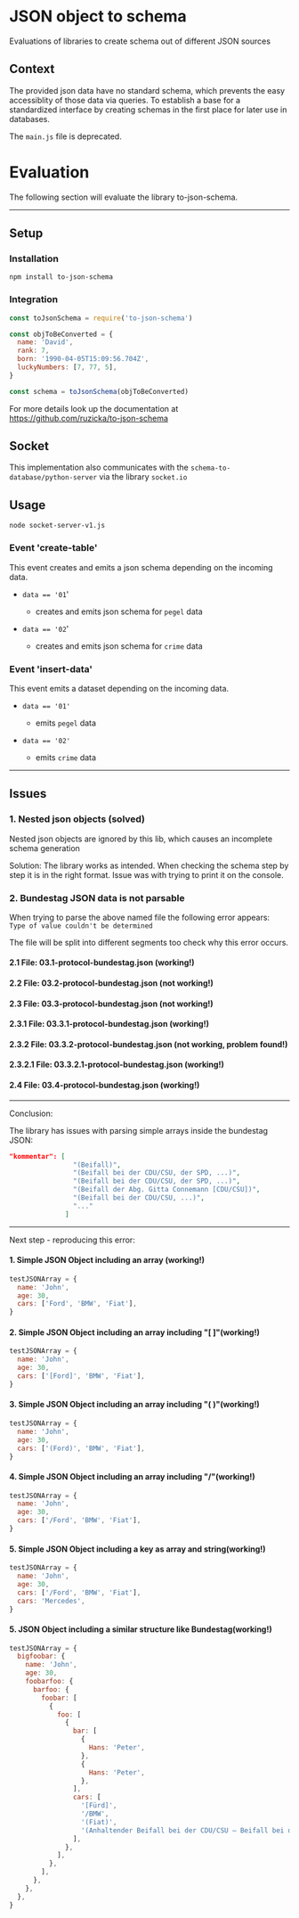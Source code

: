 # JSON object to schema

Evaluations of libraries to create schema out of different JSON sources

## Context

The provided json data have no standard schema, which prevents the easy accessiblity of those data via queries. To establish a base for a standardized interface by creating schemas in the first place for later use in databases.

The `main.js` file is deprecated.

# Evaluation

The following section will evaluate the library to-json-schema.

---

## Setup

### Installation

`npm install to-json-schema`

### Integration

```javascript
const toJsonSchema = require('to-json-schema')

const objToBeConverted = {
  name: 'David',
  rank: 7,
  born: '1990-04-05T15:09:56.704Z',
  luckyNumbers: [7, 77, 5],
}

const schema = toJsonSchema(objToBeConverted)
```

For more details look up the documentation at
https://github.com/ruzicka/to-json-schema

## Socket

This implementation also communicates with the `schema-to-database/python-server` via the library `socket.io`

## Usage

`node socket-server-v1.js`

### Event 'create-table'

This event creates and emits a json schema depending on the incoming data.

- `data == '01`'

  - creates and emits json schema for `pegel` data

- `data == '02`'
  - creates and emits json schema for `crime` data

### Event 'insert-data'

This event emits a dataset depending on the incoming data.

- `data == '01'`

  - emits `pegel` data

- `data == '02'`
  - emits `crime` data

---

## Issues

### 1. Nested json objects (solved)

Nested json objects are ignored by this lib, which causes an incomplete schema generation

Solution: The library works as intended. When checking the schema step by step it is in the right format. Issue was with trying to print it on the console.

### 2. Bundestag JSON data is not parsable

When trying to parse the above named file the following error appears:  
`Type of value couldn't be determined`

The file will be split into different segments too check why this error occurs.

#### 2.1 File: 03.1-protocol-bundestag.json (working!)

#### 2.2 File: 03.2-protocol-bundestag.json (not working!)

#### 2.3 File: 03.3-protocol-bundestag.json (not working!)

#### 2.3.1 File: 03.3.1-protocol-bundestag.json (working!)

#### 2.3.2 File: 03.3.2-protocol-bundestag.json (not working, problem found!)

#### 2.3.2.1 File: 03.3.2.1-protocol-bundestag.json (working!)

#### 2.4 File: 03.4-protocol-bundestag.json (working!)

---

Conclusion:

The library has issues with parsing simple arrays inside the bundestag JSON:

```json
"kommentar": [
                "(Beifall)",
                "(Beifall bei der CDU/CSU, der SPD, ...)",
                "(Beifall bei der CDU/CSU, der SPD, ...)",
                "(Beifall der Abg. Gitta Connemann [CDU/CSU])",
                "(Beifall bei der CDU/CSU, ...)",
                "..."
              ]
```

---

Next step - reproducing this error:

#### 1. Simple JSON Object including an array (working!)

```javascript
testJSONArray = {
  name: 'John',
  age: 30,
  cars: ['Ford', 'BMW', 'Fiat'],
}
```

#### 2. Simple JSON Object including an array including "[ ]"(working!)

```javascript
testJSONArray = {
  name: 'John',
  age: 30,
  cars: ['[Ford]', 'BMW', 'Fiat'],
}
```

#### 3. Simple JSON Object including an array including "( )"(working!)

```javascript
testJSONArray = {
  name: 'John',
  age: 30,
  cars: ['(Ford)', 'BMW', 'Fiat'],
}
```

#### 4. Simple JSON Object including an array including "/"(working!)

```javascript
testJSONArray = {
  name: 'John',
  age: 30,
  cars: ['/Ford', 'BMW', 'Fiat'],
}
```

#### 5. Simple JSON Object including a key as array and string(working!)

```javascript
testJSONArray = {
  name: 'John',
  age: 30,
  cars: ['/Ford', 'BMW', 'Fiat'],
  cars: 'Mercedes',
}
```

#### 5. JSON Object including a similar structure like Bundestag(working!)

```javascript
testJSONArray = {
  bigfoobar: {
    name: 'John',
    age: 30,
    foobarfoo: {
      barfoo: {
        foobar: [
          {
            foo: [
              {
                bar: [
                  {
                    Hans: 'Peter',
                  },
                  {
                    Hans: 'Peter',
                  },
                ],
                cars: [
                  '[Fürd]',
                  '/BMW',
                  '(Fiat)',
                  '(Anhaltender Beifall bei der CDU/CSU – Beifall bei der SPD und dem BÜNDNIS 90/DIE GRÜNEN sowie bei Abgeordneten der FDP)',
                ],
              },
            ],
          },
        ],
      },
    },
  },
}
```

